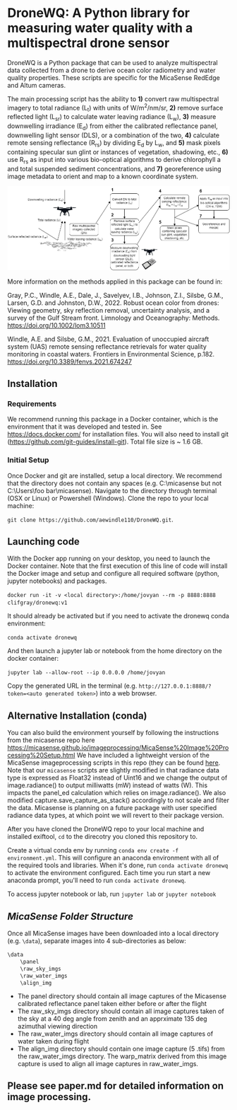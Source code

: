 # DroneWQ: A Python library for measuring water quality with a multispectral drone sensor


DroneWQ is a Python package that can be used to analyze multispectral data collected from a drone to derive ocean color radiometry and water quality properties. These scripts are specific for the MicaSense RedEdge and Altum cameras. 

The main processing script has the ability to **1)** convert raw multispectral imagery to total radiance (L<sub>t</sub>) with units of W/m<sup>2</sup>/nm/sr, **2)** remove surface reflected light (L<sub>sr</sub>) to calculate water leaving radiance (L<sub>w</sub>), **3)** measure downwelling irradiance (E<sub>d</sub>) from either the calibrated reflectance panel, downwelling light sensor (DLS), or a combination of the two, **4)** calculate remote sensing reflectance (R<sub>rs</sub>) by dividing E<sub>d</sub> by L<sub>w</sub>, and **5)** mask pixels containing specular sun glint or instances of vegetation, shadowing, etc., **6)** use R<sub>rs</sub> as input into various bio-optical algorithms to derive chlorophyll a and total suspended sediment concentrations, and **7)** georeference using image metadata to orient and map to a known coordinate system. 

![Caption for example figure.\label{fig:DroneWQ_workflow}](DroneWQ_workflow.png)

More information on the methods applied in this package can be found in:

Gray, P.C., Windle, A.E., Dale, J., Savelyev, I.B., Johnson, Z.I., Silsbe, G.M., Larsen, G.D. and Johnston, D.W., 2022. Robust ocean color from drones: Viewing geometry, sky reflection removal, uncertainty analysis, and a survey of the Gulf Stream front. Limnology and Oceanography: Methods. https://doi.org/10.1002/lom3.10511

Windle, A.E. and Silsbe, G.M., 2021. Evaluation of unoccupied aircraft system (UAS) remote sensing reflectance retrievals for water quality monitoring in coastal waters. Frontiers in Environmental Science, p.182. https://doi.org/10.3389/fenvs.2021.674247


## Installation

### Requirements

We recommend running this package in a Docker container, which is the environment that it was developed and tested in. See https://docs.docker.com/ for installation files. You will also need to install git (https://github.com/git-guides/install-git). Total file size is ~ 1.6 GB.

### Initial Setup

Once Docker and git are installed, setup a local directory. We recommend that the directory does not contain any spaces (e.g. C:\micasense but not C:\Users\foo bar\micasense). Navigate to the directory through terminal (OSX or Linux) or Powershell (Windows). Clone the repo to your local machine: 

`git clone https://github.com/aewindle110/DroneWQ.git`.  

## Launching code
    
With the Docker app running on your desktop, you need to launch the Docker container. Note that the first execution of this line of code will install the Docker image  and setup and configure all required software (python, jupyter notebooks) and packages. 
    
`docker run -it -v <local directory>:/home/jovyan --rm -p 8888:8888 clifgray/dronewq:v1`

It should already be activated but if you need to activate the dronewq conda environment: 

`conda activate dronewq`

And then launch a jupyter lab or notebook from the home directory on the docker container:

`jupyter lab --allow-root --ip 0.0.0.0 /home/jovyan`

Copy the generated URL in the terminal (e.g. `http://127.0.0.1:8888/?token=<auto generated token>`) into a web browser.

## Alternative Installation (conda) 

You can also build the environment yourself by following the instructions from the micasense repo here https://micasense.github.io/imageprocessing/MicaSense%20Image%20Processing%20Setup.html We have included a lightweight version of the MicaSense imageprocessing scripts in this repo (they can be found [here](https://github.com/micasense/imageprocessing). Note that our `micasense` scripts are slightly modified in that radiance data type is expressed as Float32 instead of Uint16 and we change the output of image.radiance() to output milliwatts (mW) instead of watts (W). This impacts the panel_ed calculation which relies on image.radiance(). We also modified capture.save_capture_as_stack() accordingly to not scale and filter the data. Micasense is planning on a future package with user specified radiance data types, at which point we will revert to their package version.

After you have cloned the DroneWQ repo to your local machine and installed exiftool, `cd` to the direcotry you cloned this repository to.

Create a virtual conda env by running `conda env create -f environment.yml`. This will configure an anaconda environment with all of the required tools and libraries. 
When it's done, run `conda activate dronewq` to activate the environment configured.
Each time you run start a new anaconda prompt, you'll need to run `conda activate dronewq`.

To access jupyter notebook or lab, run `jupyter lab` or `jupyter notebook`


## ***MicaSense Folder Structure*** 
Once all MicaSense images have been downloaded into a local directory (e.g. `\data`), separate images into 4 sub-directories as below:
```
\data
    \panel
    \raw_sky_imgs
    \raw_water_imgs
    \align_img
```
* The panel directory should contain all image captures of the Micasense calibrated reflectance panel taken either before or after the flight 
* The raw_sky_imgs directory should contain all image captures taken of the sky at a 40 deg angle from zenith and an apprximate 135 deg azimuthal viewing direction
* The raw_water_imgs directory should contain all image captures of water taken during flight 
* The align_img directory should contain one image capture (5 .tifs) from the raw_water_imgs directory. The warp_matrix derived from this image capture is used to align all image captures in raw_water_imgs. 

## 

## Please see paper.md for detailed information on image processing.
